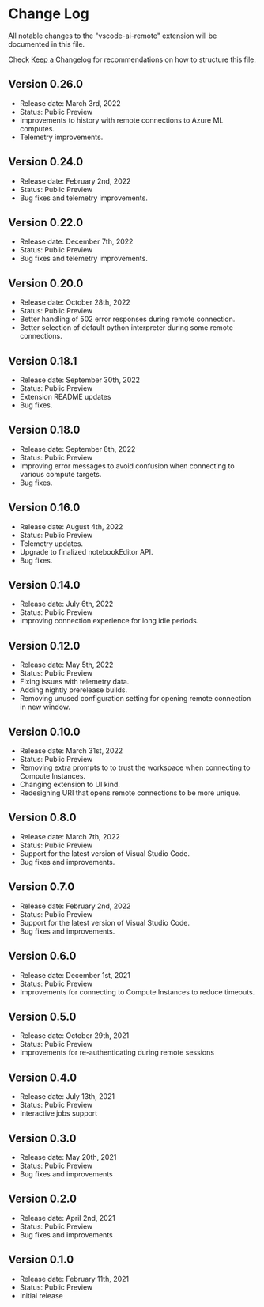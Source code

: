 # Change Log

All notable changes to the "vscode-ai-remote" extension will be documented in this file.

Check [Keep a Changelog](http://keepachangelog.com/) for recommendations on how to structure this file.

## Version 0.26.0

- Release date: March 3rd, 2022
- Status: Public Preview
- Improvements to history with remote connections to Azure ML computes.
- Telemetry improvements.

## Version 0.24.0

- Release date: February 2nd, 2022
- Status: Public Preview
- Bug fixes and telemetry improvements.

## Version 0.22.0

- Release date: December 7th, 2022
- Status: Public Preview
- Bug fixes and telemetry improvements.

## Version 0.20.0

- Release date: October 28th, 2022
- Status: Public Preview
- Better handling of 502 error responses during remote connection.
- Better selection of default python interpreter during some remote connections.

## Version 0.18.1

- Release date: September 30th, 2022
- Status: Public Preview
- Extension README updates
- Bug fixes.

## Version 0.18.0

- Release date: September 8th, 2022
- Status: Public Preview
- Improving error messages to avoid confusion when connecting to various compute targets.
- Bug fixes.

## Version 0.16.0

- Release date: August 4th, 2022
- Status: Public Preview
- Telemetry updates.
- Upgrade to finalized notebookEditor API.
- Bug fixes.

## Version 0.14.0

- Release date: July 6th, 2022
- Status: Public Preview
- Improving connection experience for long idle periods.

## Version 0.12.0

- Release date: May 5th, 2022
- Status: Public Preview
- Fixing issues with telemetry data.
- Adding nightly prerelease builds.
- Removing unused configuration setting for opening remote connection in new window.

## Version 0.10.0

- Release date: March 31st, 2022
- Status: Public Preview
- Removing extra prompts to to trust the workspace when connecting to Compute Instances.
- Changing extension to UI kind.
- Redesigning URI that opens remote connections to be more unique.

## Version 0.8.0

- Release date: March 7th, 2022
- Status: Public Preview
- Support for the latest version of Visual Studio Code.
- Bug fixes and improvements.

## Version 0.7.0

- Release date: February 2nd, 2022
- Status: Public Preview
- Support for the latest version of Visual Studio Code.
- Bug fixes and improvements.

## Version 0.6.0

- Release date: December 1st, 2021
- Status: Public Preview
- Improvements for connecting to Compute Instances to reduce timeouts.

## Version 0.5.0

- Release date: October 29th, 2021
- Status: Public Preview
- Improvements for re-authenticating during remote sessions

## Version 0.4.0

- Release date: July 13th, 2021
- Status: Public Preview
- Interactive jobs support

## Version 0.3.0

- Release date: May 20th, 2021
- Status: Public Preview
- Bug fixes and improvements

## Version 0.2.0

- Release date: April 2nd, 2021
- Status: Public Preview
- Bug fixes and improvements

## Version 0.1.0

- Release date: February 11th, 2021
- Status: Public Preview
- Initial release
